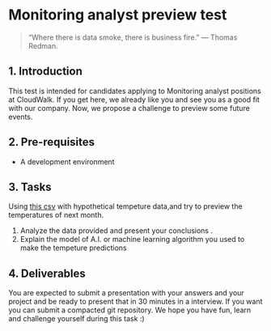 # Monitoring analyst preview test

> “Where there is data smoke, there is business fire.” — 
Thomas Redman.<br/>

## 1. Introduction

This test is intended for candidates applying to Monitoring analyst positions at CloudWalk.
If you get here, we already like you and see you as a good fit with our company. 
Now, we propose a challenge to preview some future events.

## 2. Pre-requisites

- A development environment

## 3. Tasks

Using [this csv](https://github.com/Colin-Riley/monitoring/blob/main/temperature2.csv)
 with hypothetical tempeture data,and try to preview the temperatures of next month. 

1. Analyze the data provided and present your conclusions .
2. Explain the model of A.I. or machine learning algorithm you used to make the tempeture predictions
 
## 4. Deliverables

You are expected to submit a presentation with your answers and your project and be ready to present that in 30 minutes in a interview.
If you want you can submit a compacted git repository.
We hope you have fun, learn and challenge yourself during this task :)
